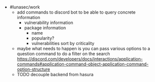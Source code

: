 - #lunasec/work
	- add commands to discord bot to be able to query concrete information
		- vulnerability information
		- package information
			- name
			- popularity?
			- vulnerabilities sort by criticality
	- maybe what needs to happen is you can pass various options to a question command to do a filter on the search https://discord.com/developers/docs/interactions/application-commands#application-command-object-application-command-option-structure
	- TODO decouple backend from hasura